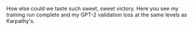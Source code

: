 How else could we taste such sweet, sweet victory. Here you see my training run complete and my GPT-2 validation loss at the same levels as Karpathy's.
